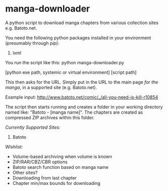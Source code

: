 manga-downloader
=================

A python script to download manga chapters from various collection sites
e.g. Batoto.net.

You need the following python packages installed in your environment
(presumably through pip):
1. lxml

You run the script like this:
python manga-downloader.py

\[python exe path, systemic or virtual environment\] \[script path\]

This then asks for the URL. Simply put in the URL to the main
page *for the manga*, in a supported site (e.g. Batoto.net).

Example input: http://www.batoto.net/comic/_/all-you-need-is-kill-r10854

The script then starts running and creates a folder in your working
directory named like: "Batoto
\- \[manga name\]". The chapters are created as compressed ZIP archives
within this folder.

*Currently Supported Sites:*
1. Batoto

*Wishlist:*
- Volume-based archiving when volume is known
- ZIP/RAR/CBZ/CBR options
- Batoto search function based on manga name
- Other sites?
- Downloading from last chapter
- Chapter min/max bounds for downloading
